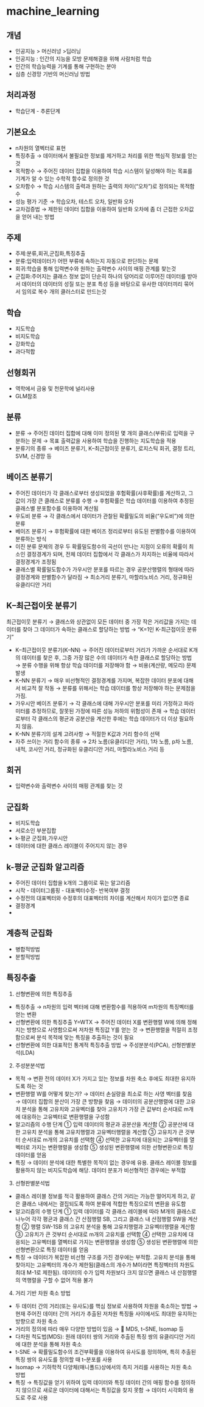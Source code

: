 # machine_learning

## 개념

- 인공지능 > 머신러넝 >딥러닝
- 인공지능 : 인간의 지능을 모방 문제해결을 위해 사람처럼 학습
- 인간의 학습능력을 기계를 통해 구현하는 분야
- 심층 신경망 기반의 머신러닝 방법

## 처리과정

- 학습단계 - 추론단계

## 기본요소

- n차원의 열벡터로 표현
- 특징추출 → 데이터에서 불필요한 정보를 제거하고 처리를 위한 핵심적 정보를 얻는 것
- 목적함수 → 주어진 데이터 집합을 이용하여 학습 시스템이 달성해야 하는 목표를 기계가 알 수 있는 수학적 함수로 정의한 것
- 오차함수 → 학습 시스템의 출력과 원하는 출력의 차이(“오차”)로 정의되는 목적함수
- 성능 평가 기준 → 학습오차, 테스트 오차, 일반화 오차
- 교차검증법 → 제한된 데이터 집합을 이용하여 일반화 오차에 좀 더 근접한 오차값을 얻어 내는 방법

## 주제

- 주제:분류,회귀,군집화,특징추출
- 분류:입력데이터가 어떤 부류에 속하는지 자동으로 판단하는 문제
- 회귀:학습을 통해 입력변수와 원하는 출력변수 사이의 매핑 관계를 찾는것
- 군집화:주어지는 클래스 정보 없이 단순히 하나의 덩어리로 이루어진 데이터를 받아서 데이터의 데이터의 성질 또는 분포 특성 등을 바탕으로 유사한 데이터끼리 묶어서 임의로 복수 개의 클러스터로 만드는것

## 학습

- 지도학습
- 비지도학습
- 강화학습
- 과다적합

## 선형회귀

- 역학에서 금융 및 천문학에 널리사용
- GLM참조

## 분류

- 분류 → 주어진 데이터 집합에 대해 이미 정의된 몇 개의 클래스(부류)로 입력을 구분하는 문제 → 목표 출력값을 사용하여 학습을 진행하는 지도학습을 적용
- 분류기의 종류 → 베이즈 분류기, K–최근접이웃 분류기, 로지스틱 회귀, 결정 트리, SVM, 신경망 등

## 베이즈 분류기

- 주어진 데이터가 각 클래스로부터 생성되었을 후험확률(사후확률)를 계산하고, 그 값이 가장 큰 클래스로 분류를 수행 → 후험확률은 학습 데이터를 이용하여 추정된 클래스별 분포함수를 이용하여 계산됨
- 우도비 분류 → 각 클래스에서 데이터가 관찰된 확률밀도의 비율(“우도비”)에 의한 분류
- 베이즈 분류기 → 후험확률에 대한 베이즈 정리로부터 유도된 판별함수를 이용하여 분류하는 방식
- 이진 분류 문제의 경우 두 확률밀도함수의 곡선이 만나는 지점이 오류의 확률이 최소인 결정경계가 되며, 전체 데이터 집합에서 각 클래스가 차지하는 비율에 따라서 결정경계가 조정됨
- 클래스별 확률밀도함수가 가우시안 분포를 따르는 경우 공분산행렬의 형태에 따라 결정경계와 판별함수가 달라짐 → 최소거리 분류기, 마할라노비스 거리, 정규화된 유클리디안 거리

## K–최근접이웃 분류기

최근접이웃 분류기 → 클래스와 상관없이 모든 데이터 중 가장 작은 거리값을 가지는 데이터를 찾아 그 데이터가 속하는 클래스로 할당하는 방법 → “K=1인 K-최근접이웃 분류기”

- K–최근접이웃 분류기(K–NN) → 주어진 데이터로부터 거리가 가까운 순서대로 K개의 데이터를 찾은 후, 그중 가장 많은 수의 데이터가 속한 클래스로 할당하는 방법 → 분류 수행을 위해 항상 학습 데이터를 저장해야 함 → 비용(계산량, 메모리) 문제 발생
- K–NN 분류기 → 매우 비선형적인 결정경계를 가지며, 복잡한 데이터 분포에 대해서 비교적 잘 작동 → 분류를 위해서는 학습 데이터를 항상 저장해야 하는 문제점을 가짐.
- 가우시안 베이즈 분류기 → 각 클래스에 대해 가우시안 분포를 미리 가정하고 파라미터를 추정하므로, 잘못된 가정에 따른 성능 저하의 위험성이 존재 → 학습 데이터로부터 각 클래스의 평균과 공분산을 계산한 후에는 학습 데이터가 더 이상 필요하지 않음.
- K–NN 분류기의 설계 고려사항 → 적절한 K값과 거리 함수의 선택
- 자주 쓰이는 거리 함수의 종류 → 2차 노름(유클리디안 거리), 1차 노름, p차 노름, 내적, 코사인 거리, 정규화된 유클리디안 거리, 마할라노비스 거리 등
## 회귀
- 입력변수와 출력변수 사이의 매핑 관계를 찾는 것
## 군집화
- 비지도학습
- 서로소인 부분집합
- k-평균 군집화,가우시안
- 데이터에 대한 클래스 레이블이 주어지지 않는 경우

## k-평균 군집화 알고리즘
- 주어진 데이터 집합을 k개의 그룹이로 묶는 알고리즘
- 시작 - 데이터그룹핑 - 대표벡터수정- 반복여부 결정
- 수정전의 대표벡터와 수정후의 대표벡터의 차이를 계산해서 차이가 없으면 종료
- 결정경계
- 

## 계층적 군집화
- 병합적방법
- 분할적방법

## 특징추출
1. 선형변환에 의한 특징추출
- 특징추출 → n차원의 입력 벡터에 대해 변환함수를 적용하여 m차원의 특징벡터를 얻는 변환
- 선형변환에 의한 특징추출 Y=WTX → 주어진 데이터 X를 변환행렬 W에 의해 정해지는 방향으로 사영함으로써 저차원 특징값 Y를 얻는 것 → 변환행렬을 적절히 조정함으로써 분석 목적에 맞는 특징을 추출하는 것이 필요
- 선형변환에 의한 대표적인 통계적 특징추출 방법 → 주성분분석(PCA), 선형판별분석(LDA)
2. 주성분분석법
- 목적 → 변환 전의 데이터 X가 가지고 있는 정보를 차원 축소 후에도 최대한 유지하도록 하는 것
- 변환행렬 W를 어떻게 찾는가? → 데이터 손실량을 최소로 하는 사영 벡터를 찾음 → 데이터 집합의 분산이 가장 큰 방향을 찾음 → 데이터의 공분산행렬에 대한 고유치 분석을 통해 고유치와 고유벡터를 찾아 고유치가 가장 큰 값부터 순서대로 m개에 대응하는 고유벡터로 변환행렬을 구성함
- 알고리즘의 수행 단계
① 입력 데이터의 평균과 공분산을 계산함
② 공분산에 대한 고유치 분석을 통해 고유치행렬과 고유벡터행렬을 계산함
③ 고유치가 큰 것부터 순서대로 m개의 고유치를 선택함
④ 선택한 고유치에 대응되는 고유벡터를 열벡터로 가지는 변환행렬을 생성함
⑤ 생성된 변환행렬에 의한 선형변환으로 특징 데이터를 얻음
- 특징 → 데이터 분석에 대한 특별한 목적이 없는 경우에 유용. 클래스 레이블 정보를 활용하지 않는 비지도학습에 해당. 데이터 분포가 비선형적인 경우에는 부적합
3. 선형판별분석법
- 클래스 레이블 정보를 적극 활용하여 클래스 간의 거리는 가능한 멀어지게 하고, 같은 클래스 내에서는 결집되도록 하여 분류에 적합한 특징으로의 변환을 유도함
- 알고리즘의 수행 단계
① 입력 데이터를 각 클래스 레이블에 따라 M개의 클래스로 나누어 각각 평균과 클래스 간 산점행렬 SB, 그리고 클래스 내 산점행렬 SW을 계산함
② 행렬 SW-1SB 의 고유치 분석을 통해 고유치행렬과 고유벡터행렬을 계산함
③ 고유치가 큰 것부터 순서대로 m개의 고유치를 선택함
④ 선택한 고유치에 대응되는 고유벡터를 열벡터로 가지는 변환행렬을 생성함
⑤ 생성된 변환행렬에 의한 선형변환으로 특징 데이터를 얻음
- 특징 → 데이터가 복잡한 비선형 구조를 가진 경우에는 부적합. 고유치 분석을 통해 찾아지는 고유벡터의 개수가 제한됨(클래스의 개수가 M이라면 특징벡터의 차원도 최대 M-1로 제한됨). 데이터의 수가 입력 차원보다 크지 않으면 클래스 내 산점행렬의 역행렬을 구할 수 없어 적용 불가
4. 거리 기반 차원 축소 방법
- 두 데이터 간의 거리(또는 유사도)를 핵심 정보로 사용하여 차원을 축소하는 방법 → 현재 주어진 데이터 간의 거리가 추출된 저차원 특징들 사이에서도 최대한 유지하는 방향으로 차원 축소
- 거리의 정의에 따라 매우 다양한 방법이 있음 → 󰄤 MDS, t–SNE, Isomap 등
- 다차원 척도법(MDS): 원래 데이터 쌍의 거리와 추출된 특징 쌍의 유클리디안 거리에 대한 분석을 통해 차원 축소
- t-SNE → 확률밀도함수의 조건부확률을 이용하여 유사도를 정의하며, 특히 추출된 특징 쌍의 유사도를 정의할 때 t–분포를 사용
- Isomap → 기하학적 다양체(매니폴드)상에서의 측지 거리를 사용하는 차원 축소 방법
- 특징 → 특징값을 얻기 위하여 입력 데이터와 특징 데이터 간의 매핑 함수를 정의하지 않으므로 새로운 데이터에 대해서는 특징값을 찾지 못함 → 데이터 시각화의 용도로 주로 사용